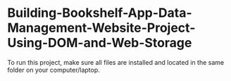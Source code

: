# Building-Bookshelf-App-Data-Management-Website-Project-Using-DOM-and-Web-Storage

To run this project, make sure all files are installed and located in the same folder on your computer/laptop.
